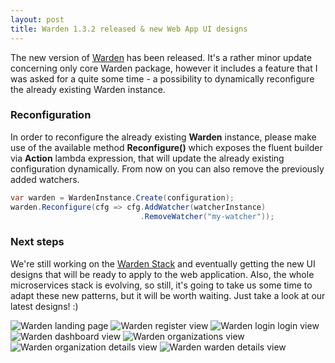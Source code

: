 ```yaml
---
layout: post
title: Warden 1.3.2 released & new Web App UI designs
---
```


The new version of [Warden](https://getwarden.net) has been released. It's a rather minor update concerning only core Warden package, however it includes a feature that I was asked for a quite some time - a possibility to dynamically reconfigure the already existing Warden instance. 

### Reconfiguration

In order to reconfigure the already existing **Warden** instance, please make use of the available method **Reconfigure()** which exposes the fluent builder via **Action** lambda expression, that will update the already existing configuration dynamically. From now on you can also remove the previously added watchers.

```csharp
var warden = WardenInstance.Create(configuration);
warden.Reconfigure(cfg => cfg.AddWatcher(watcherInstance)
                             .RemoveWatcher("my-watcher"));
```

### Next steps

We're still working on the [Warden Stack](https://github.com/warden-stack) and eventually getting the new UI designs that will be ready to apply to the web application. Also, the whole microservices stack is evolving, so still, it's going to take us some time to adapt these new patterns, but it will be worth waiting. Just take a look at our latest designs! :)

![Warden landing page](https://raw.githubusercontent.com/warden-stack/warden-stack.github.io/master/images/0_warden_landing.png)
![Warden register view](https://raw.githubusercontent.com/warden-stack/warden-stack.github.io/master/images/1_warden_register.png)
![Warden login login view](https://raw.githubusercontent.com/warden-stack/warden-stack.github.io/master/images/2_warden_login.png)
![Warden dashboard view](https://raw.githubusercontent.com/warden-stack/warden-stack.github.io/master/images/3_warden_dashboard.png)
![Warden organizations view](https://raw.githubusercontent.com/warden-stack/warden-stack.github.io/master/images/4_warden_organizations.png)
![Warden organization details view](https://raw.githubusercontent.com/warden-stack/warden-stack.github.io/master/images/5_warden_organization_details.png)
![Warden warden details view](https://raw.githubusercontent.com/warden-stack/warden-stack.github.io/master/images/6_warden_warden_details.png)